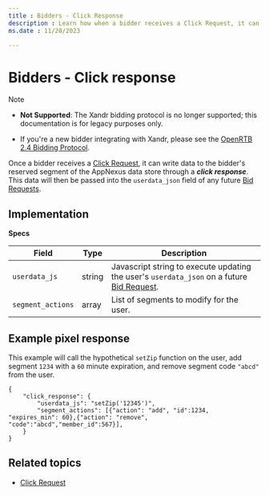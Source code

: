 ```yaml
---
title : Bidders - Click Response
description : Learn how when a bidder receives a Click Request, it can write data to the bidder's reserved segment of the AppNexus data store through a ***click response***. This data will then be passed into the `userdata_json` field of any future Bid Requests. 
ms.date : 11/20/2023

---
```



# Bidders - Click response

> [!NOTE]
> - **Not Supported**: The Xandr bidding protocol is no longer supported; this documentation is for legacy purposes only.
> 
> - If you're a new bidder integrating with Xandr, please see the [OpenRTB 2.4 Bidding Protocol](https://www.iab.com/wp-content/uploads/2016/03/OpenRTB-API-Specification-Version-2-4-FINAL.pdf).

Once a bidder receives a [Click Request](click-request.md), it can write data to the bidder's reserved segment of the AppNexus data store through a ***click response***. This data will then be passed into the `userdata_json` field of any future [Bid Requests](bid-request.md).

## Implementation

**Specs**

| Field           | Type   | Description                                                                             |
|-----------------|--------|-----------------------------------------------------------------------------------------|
| `userdata_js`     | string | Javascript string to execute updating the user's `userdata_json` on a future [Bid Request](bid-request.md). |
| `segment_actions` | array  | List of segments to modify for the user.                                                |

## Example pixel response


This example will call the hypothetical `setZip` function on the user,
add segment `1234` with a `60` minute expiration, and remove segment
code `"abcd"` from the user.

``` 
{
    "click_response": {
        "userdata_js": "setZip('12345')",
        "segment_actions": [{"action": "add", "id":1234, "expires_min": 60},{"action": "remove", "code":"abcd","member_id":567}],
    }
}
```

## Related topics

- [Click Request](click-request.md)
